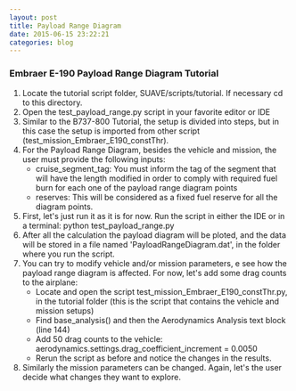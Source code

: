 ```yaml
---
layout: post
title: Payload Range Diagram
date: 2015-06-15 23:22:21
categories: blog
---
```


### Embraer E-190 Payload Range Diagram Tutorial
1. Locate the tutorial script folder, SUAVE/scripts/tutorial. If necessary cd to this directory.
2. Open the test_payload_range.py script in your favorite editor or IDE
3. Similar to the B737-800 Tutorial, the setup is divided into steps, but in this case the setup is imported from other script (test_mission_Embraer_E190_constThr).
4. For the Payload Range Diagram, besides the vehicle and mission, the user must provide the following inputs:
	* cruise_segment_tag: You must inform the tag of the segment that will have the length modified in order to comply with required fuel burn for each one of the payload range diagram points
	* reserves: This will be considered as a fixed fuel reserve for all the diagram points.
5. First, let's just run it as it is for now. Run the script in either the IDE or in a terminal: python test_payload_range.py
6. After all the calculation the payload diagram will be ploted, and the data will be stored in a file named 'PayloadRangeDiagram.dat', in the folder where you run the script.
7. You can try to modify vehicle and/or mission parameters, e see how the payload range diagram is affected. For now, let's add some drag counts to the airplane:
	* Locate and open the script test_mission_Embraer_E190_constThr.py, in the tutorial folder (this is the script that contains the vehicle and mission setups)
	* Find base_analysis() and then the Aerodynamics Analysis text block (line 144) 
	* Add 50 drag counts to the vehicle: aerodynamics.settings.drag_coefficient_increment = 0.0050
	* Rerun the script as before and notice the changes in the results.
8. Similarly the mission parameters can be changed. Again, let's the user decide what changes they want to explore.

